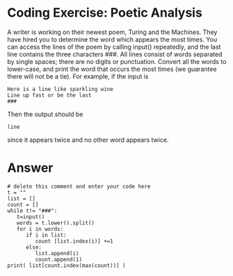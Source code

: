 # Coding Exercise: Poetic Analysis
A writer is working on their newest poem, Turing and the Machines. They have hired you to determine the word which appears the most times. You can access the lines of the poem by calling input() repeatedly, and the last line contains the three characters ###. All lines consist of words separated by single spaces; there are no digits or punctuation. Convert all the words to lower-case, and print the word that occurs the most times (we guarantee there will not be a tie). For example, if the input is
    
    Here is a line like sparkling wine
    Line up fast or be the last
    ###
Then the output should be
    
    line
since it appears twice and no other word appears twice.

# Answer 
    # delete this comment and enter your code here
    t = ""
    list = []
    count = []
    while t!= "###":
       t=input()
       words = t.lower().split()
       for i in words:
          if i in list:
             count [list.index(i)] +=1
          else:
             list.append(i)
             count.append(1)
    print( list[count.index(max(count))] )
